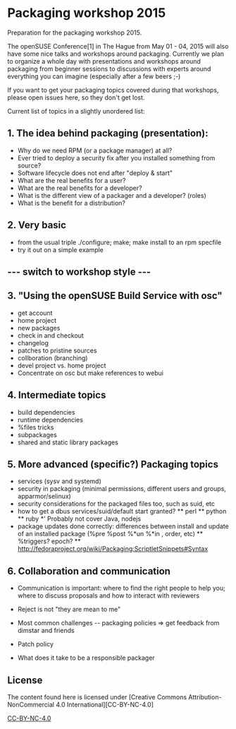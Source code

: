 # Packaging workshop 2015

Preparation for the packaging workshop 2015.

The openSUSE Conference[1] in The Hague from May 01 - 04, 2015 will also have some nice talks and workshops around packaging. Currently we plan to organize a whole day with presentations and workshops around packaging from beginner sessions to discussions with experts around everything you can imagine (especially after a few beers ;-)

If you want to get your packaging topics covered during that workshops, please open issues here, so they don't get lost.

Current list of topics in a slightly unordered list:

## 1. The idea behind packaging (presentation):
* Why do we need RPM (or a package manager) at all?
* Ever tried to deploy a security fix after you installed something from source?
* Software lifecycle does not end after "deploy & start"
* What are the real benefits for a user?
* What are the real benefits for a developer?
* What is the different view of a packager and a developer? (roles)
* What is the benefit for a distribution?

## 2. Very basic
* from the usual triple ./configure; make; make install to an rpm specfile
* try it out on a simple example

## --- switch to workshop style ---

## 3. "Using the openSUSE Build Service with osc"
* get account
* home project
* new packages
* check in and checkout
* changelog
* patches to pristine sources
* collboration (branching)
* devel project vs. home project
* Concentrate on osc but make references to webui

## 4. Intermediate topics
* build dependencies
* runtime dependencies
* %files tricks
* subpackages
* shared and static library packages

## 5. More advanced (specific?) Packaging topics
* services (sysv and systemd)
* security in packaging (minimal permissions, different users and groups, apparmor/selinux)
* security considerations for the packaged files too, such as suid, etc
* how to get a dbus services/suid/default start granted?
** perl
** python
** ruby
*' Probably not cover Java, nodejs
* package updates done correctly: differences between install and update of an installed package (%pre %post %*un %*in , order,  etc)
** %triggers? epoch?
** http://fedoraproject.org/wiki/Packaging:ScriptletSnippets#Syntax

## 6. Collaboration and communication
* Communication is important: where to find the right people to help you; where to discuss proposals and how to interact with reviewers
* Reject is not "they are mean to me"
* Most common challenges -- packaging policies  => get feedback from dimstar and friends  

* Patch policy
* What does it take to be a responsible packager

## License

The content found here is licensed under [Creative Commons Attribution-NonCommercial 4.0 International][CC-BY-NC-4.0]


[CC-BY-NC-4.0](https://creativecommons.org/licenses/by-nc/4.0/)
